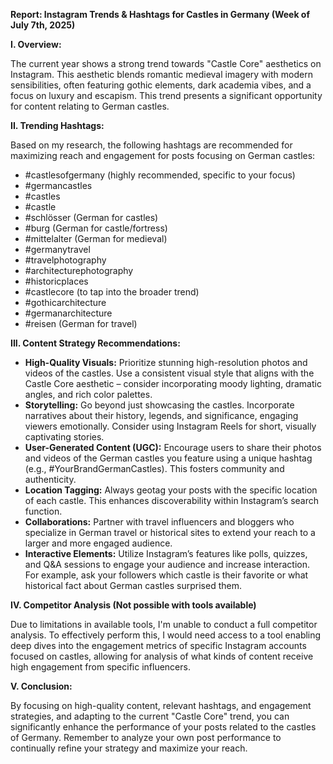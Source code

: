 **Report: Instagram Trends & Hashtags for Castles in Germany (Week of July 7th, 2025)**

**I. Overview:**

The current year shows a strong trend towards "Castle Core" aesthetics on Instagram. This aesthetic blends romantic medieval imagery with modern sensibilities, often featuring gothic elements, dark academia vibes, and a focus on luxury and escapism.  This trend presents a significant opportunity for content relating to German castles.

**II.  Trending Hashtags:**

Based on my research, the following hashtags are recommended for maximizing reach and engagement for posts focusing on German castles:


*   #castlesofgermany (highly recommended, specific to your focus)
*   #germancastles
*   #castles
*   #castle
*   #schlösser (German for castles)
*   #burg (German for castle/fortress)
*   #mittelalter (German for medieval)
*   #germanytravel
*   #travelphotography
*   #architecturephotography
*   #historicplaces
*   #castlecore (to tap into the broader trend)
*   #gothicarchitecture 
*   #germanarchitecture
*   #reisen (German for travel)


**III. Content Strategy Recommendations:**

*   **High-Quality Visuals:**  Prioritize stunning high-resolution photos and videos of the castles. Use a consistent visual style that aligns with the Castle Core aesthetic – consider incorporating moody lighting, dramatic angles, and rich color palettes.
*   **Storytelling:**  Go beyond just showcasing the castles.  Incorporate narratives about their history, legends, and significance, engaging viewers emotionally.  Consider using Instagram Reels for short, visually captivating stories.
*   **User-Generated Content (UGC):** Encourage users to share their photos and videos of the German castles you feature using a unique hashtag (e.g., #YourBrandGermanCastles). This fosters community and authenticity.
*   **Location Tagging:** Always geotag your posts with the specific location of each castle.  This enhances discoverability within Instagram’s search function.
*   **Collaborations:** Partner with travel influencers and bloggers who specialize in German travel or historical sites to extend your reach to a larger and more engaged audience.
*   **Interactive Elements:** Utilize Instagram’s features like polls, quizzes, and Q&A sessions to engage your audience and increase interaction.  For example, ask your followers which castle is their favorite or what historical fact about German castles surprised them.

**IV. Competitor Analysis (Not possible with tools available)**

Due to limitations in available tools, I'm unable to conduct a full competitor analysis.  To effectively perform this, I would need access to a tool enabling deep dives into the engagement metrics of specific Instagram accounts focused on castles, allowing for analysis of what kinds of content receive high engagement from specific influencers.

**V. Conclusion:**

By focusing on high-quality content, relevant hashtags, and engagement strategies, and adapting to the current "Castle Core" trend, you can significantly enhance the performance of your posts related to the castles of Germany.  Remember to analyze your own post performance to continually refine your strategy and maximize your reach.